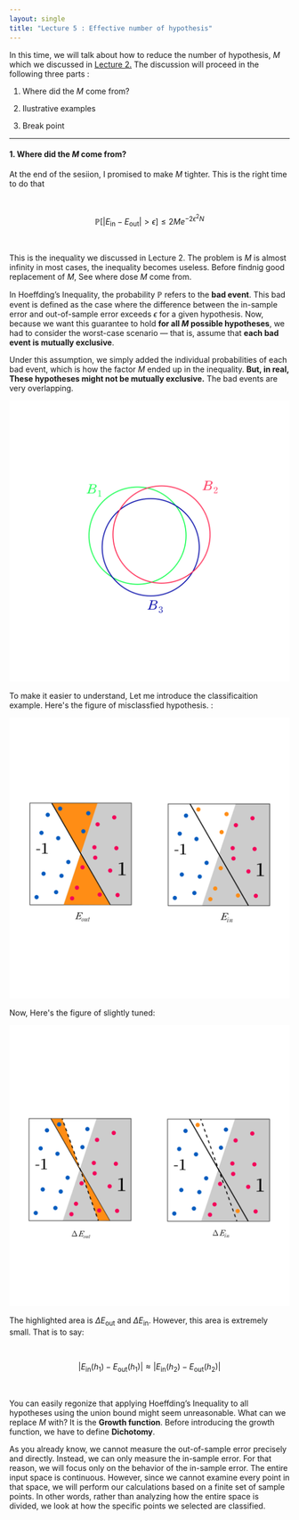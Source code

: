 ```yaml
---
layout: single
title: "Lecture 5 : Effective number of hypothesis"
---
```



In this time, we will talk about how to reduce the number of hypothesis, $M$ which we discussed in [<u>Lecture 2</u>.](https://isopink.github.io/Is-Learning-Feasible/)  The discussion will proceed in the following three parts :


1. Where did the $M$ come from? 

2. Ilustrative examples 

3. Break point 

---

#### 1. Where did the $M$ come from? 

At the end of the sesiion, I promised to make $M$ tighter. This is the right time to do that 

<br>

$$
\mathbb{P}\left[ \lvert E_{\text{in}} - E_{\text{out}} \rvert > \epsilon \right] \leq 2M e^{-2\epsilon^2 N}
$$

<br>

This is the inequality we discussed in Lecture 2. The problem is $M$ is almost infinity in most cases, the inequality becomes useless. Before findnig good replacement of $M$, See where dose $M$ come from. 

In Hoeffding’s Inequality, the probability $\mathbb{P}$ refers to the **bad event**. This bad event is defined as the case where the difference between the in-sample error and out-of-sample error exceeds $\epsilon$ for a given hypothesis. Now, because we want this guarantee to hold **for all $M$ possible hypotheses**, we had to consider the worst-case scenario —  that is, assume that **each bad event is mutually exclusive**. 

Under this assumption, we simply added the individual probabilities of each bad event, which is how the factor $M$ ended up in the inequality. **But, in real, These hypotheses might not be mutually exclusive.** The bad events are very overlapping.  

![solution](/assets/images/enh_1.svg)

To make it easier to understand, Let me introduce the classificaition example. Here's the figure of misclassfied hypothesis. :

![solution](/assets/images/enh_2.svg)

Now, Here's the figure of slightly tuned: 

![solution](/assets/images/enh_3.svg)

The highlighted area is $\Delta E_{\text{out}}$ and $\Delta E_{\text{in}}$. However, this area is extremely small. That is to say: 

<br>

$$
\left| E_{\text{in}}(h_1) - E_{\text{out}}(h_1) \right| \approx \left| E_{\text{in}}(h_2) - E_{\text{out}}(h_2) \right|
$$

<br>

You can easily regonize that applying Hoeffding’s Inequality to all hypotheses using the union bound might seem unreasonable. What can we replace $M$ with? It is the **Growth function**. Before introducing the growth function, we have to define **Dichotomy**.  

As you already know, we cannot measure the out-of-sample error precisely and directly. Instead, we can only measure the in-sample error. For that reason, we will focus only on the behavior of the in-sample error. The entire input space is continuous. However, since we cannot examine every point in that space, we will perform our calculations based on a finite set of sample points. In other words, rather than analyzing how the entire space is divided, we look at how the specific points we selected are classified.
